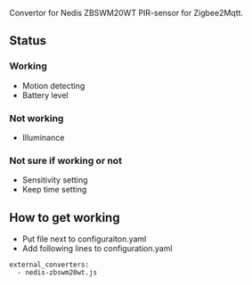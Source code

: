 Convertor for Nedis ZBSWM20WT PIR-sensor for Zigbee2Mqtt. 
## Status

### Working
- Motion detecting
- Battery level

### Not working
- Illuminance

### Not sure if working or not
- Sensitivity setting
- Keep time setting

## How to get working
- Put file next to configuraiton.yaml
- Add following lines to configuration.yaml

```
external_converters:
  - nedis-zbswm20wt.js
```

